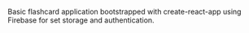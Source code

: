 Basic flashcard application bootstrapped with create-react-app using Firebase for set storage and authentication.